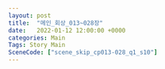 ```yaml
---
layout: post
title:  "메인_회상_013~028장"
date:   2022-01-12 12:00:00 +0000
categories: Main
Tags: Story Main
SceneCode: ["scene_skip_cp013-028_q1_s10"]
---
```


